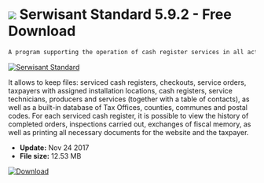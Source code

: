 # ![](https://cdn.softexe.net/static/icon/win.gif) Serwisant Standard 5.9.2 - Free Download

```sh
A program supporting the operation of cash register services in all activities related to handling orders.
```
[![Serwisant Standard](https:https://tse1.mm.bing.net/th?id=OIP.r-wB0bpUYHKGm66tDOCVpQHaGH&pid=Api)](https://softexe.net/win/business/other/serwisant-standard:pRgec.html)

It allows to keep files: serviced cash registers, checkouts, service orders, taxpayers with assigned installation locations, cash registers, service technicians, producers and services (together with a table of contacts), as well as a built-in database of Tax Offices, counties, communes and postal codes. For each serviced cash register, it is possible to view the history of completed orders, inspections carried out, exchanges of fiscal memory, as well as printing all necessary documents for the website and the taxpayer.


- **Update:** Nov 24 2017
- **File size:** 12.53 MB

[![Download](https://cdn.softexe.net/static/img/download.png)](https://softexe.net/win/business/other/serwisant-standard:pRgec.html)


